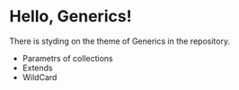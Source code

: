 # Hello, Generics!
There is styding on the theme of Generics in the repository.

- Parametrs of collections
- Extends
- WildCard
